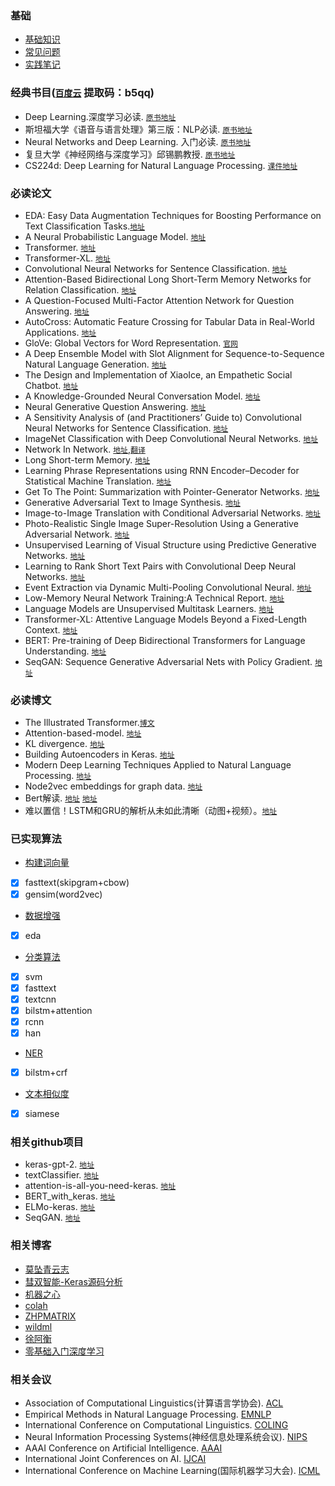 ### 基础

* [基础知识](docs/basic.md)
* [常见问题](docs/fq.md)
* [实践笔记](docs/notes.md)

### 经典书目([`百度云`](https://pan.baidu.com/s/1sE_20nHCfej6f9yRaisz7Q) 提取码：b5qq)

* Deep Learning.深度学习必读. [`原书地址`](https://www.deeplearningbook.org/)
* 斯坦福大学《语音与语言处理》第三版：NLP必读. [`原书地址`](http://web.stanford.edu/~jurafsky/slp3/ed3book.pdf)
* Neural Networks and Deep Learning. 入门必读. [`原书地址`](http://neuralnetworksanddeeplearning.com/)
* 复旦大学《神经网络与深度学习》邱锡鹏教授. [`原书地址`](https://nndl.github.io/)
* CS224d: Deep Learning for Natural Language Processing. [`课件地址`](http://cs224d.stanford.edu/)

### 必读论文

* EDA: Easy Data Augmentation Techniques for Boosting Performance on Text Classification Tasks.[`地址`](https://arxiv.org/pdf/1901.11196.pdf)
* A Neural Probabilistic Language Model. [`地址`](https://www.researchgate.net/publication/221618573_A_Neural_Probabilistic_Language_Model)
* Transformer. [`地址`](https://arxiv.org/pdf/1706.03762.pdf)
* Transformer-XL. [`地址`](https://arxiv.org/pdf/1901.02860.pdf)
* Convolutional Neural Networks for Sentence Classification. [`地址`](https://arxiv.org/pdf/1408.5882.pdf)
* Attention-Based Bidirectional Long Short-Term Memory Networks for Relation Classification. [`地址`](http://www.aclweb.org/anthology/P16-2034)
* A Question-Focused Multi-Factor Attention Network for Question Answering. [`地址`](https://arxiv.org/pdf/1801.08290.pdf)
* AutoCross: Automatic Feature Crossing for Tabular Data in Real-World Applications. [`地址`](https://arxiv.org/pdf/1904.12857.pdf)
* GloVe: Global Vectors for Word Representation. [`官网`](https://nlp.stanford.edu/projects/glove/)
* A Deep Ensemble Model with Slot Alignment for Sequence-to-Sequence Natural Language Generation. [`地址`](https://arxiv.org/pdf/1805.06553.pdf)
* The Design and Implementation of XiaoIce, an Empathetic Social Chatbot. [`地址`](https://arxiv.org/pdf/1812.08989.pdf)
* A Knowledge-Grounded Neural Conversation Model. [`地址`](https://arxiv.org/pdf/1702.01932.pdf)
* Neural Generative Question Answering. [`地址`](https://arxiv.org/pdf/1512.01337v1.pdf)
* A Sensitivity Analysis of (and Practitioners’ Guide to) Convolutional Neural Networks for Sentence Classification. [`地址`](https://arxiv.org/pdf/1510.03820.pdf)
* ImageNet Classification with Deep Convolutional Neural Networks. [`地址`](http://www.cs.toronto.edu/~fritz/absps/imagenet.pdf)
* Network In Network. [`地址`](https://arxiv.org/pdf/1312.4400.pdf),[`翻译`](https://www.jianshu.com/p/8a3f9f06bbe3)
* Long Short-term Memory. [`地址`](http://www.bioinf.jku.at/publications/older/2604.pdf)
* Learning Phrase Representations using RNN Encoder–Decoder for Statistical Machine Translation. [`地址`](https://arxiv.org/pdf/1406.1078v3.pdf)
* Get To The Point: Summarization with Pointer-Generator Networks. [`地址`](https://arxiv.org/pdf/1704.04368.pdf)
* Generative Adversarial Text to Image Synthesis. [`地址`](https://arxiv.org/pdf/1605.05396.pdf)
* Image-to-Image Translation with Conditional Adversarial Networks. [`地址`](https://arxiv.org/pdf/1611.07004.pdf)
* Photo-Realistic Single Image Super-Resolution Using a Generative Adversarial Network. [`地址`](https://arxiv.org/pdf/1609.04802.pdf)
* Unsupervised Learning of Visual Structure using Predictive Generative Networks. [`地址`](https://arxiv.org/pdf/1511.06380.pdf)
* Learning to Rank Short Text Pairs with Convolutional Deep Neural Networks. [`地址`](http://citeseerx.ist.psu.edu/viewdoc/download?doi=10.1.1.723.6492&rep=rep1&type=pdf)
* Event Extraction via Dynamic Multi-Pooling Convolutional Neural. [`地址`](https://pdfs.semanticscholar.org/ca70/480f908ec60438e91a914c1075b9954e7834.pdf)
* Low-Memory Neural Network Training:A Technical Report. [`地址`](http://web.stanford.edu/~nims/low_memory_training.pdf)
* Language Models are Unsupervised Multitask Learners. [`地址`](https://d4mucfpksywv.cloudfront.net/better-language-models/language-models.pdf)
* Transformer-XL: Attentive Language Models Beyond a Fixed-Length Context. [`地址`](https://arxiv.org/pdf/1901.02860.pdf)
* BERT: Pre-training of Deep Bidirectional Transformers for Language Understanding. [`地址`](https://arxiv.org/pdf/1810.04805.pdf)
* SeqGAN: Sequence Generative Adversarial Nets with Policy Gradient. [`地址`](https://arxiv.org/pdf/1609.05473.pdf)

### 必读博文

* The Illustrated Transformer.[`博文`](https://jalammar.github.io/illustrated-transformer/)
* Attention-based-model. [`地址`](http://www.wildml.com/2016/01/attention-and-memory-in-deep-learning-and-nlp/)
* KL divergence. [`地址`](https://www.countbayesie.com/blog/2017/5/9/kullback-leibler-divergence-explained)
* Building Autoencoders in Keras. [`地址`](https://blog.keras.io/building-autoencoders-in-keras.html)
* Modern Deep Learning Techniques Applied to Natural Language Processing. [`地址`](https://nlpoverview.com/)
* Node2vec embeddings for graph data. [`地址`](https://towardsdatascience.com/node2vec-embeddings-for-graph-data-32a866340fef)
* Bert解读. [`地址`](https://www.cnblogs.com/rucwxb/p/10277217.html) [`地址`](https://zhuanlan.zhihu.com/p/49271699)
* 难以置信！LSTM和GRU的解析从未如此清晰（动图+视频）。[`地址`](https://mp.weixin.qq.com/s?__biz=MzI4MDYzNzg4Mw==&mid=2247488287&idx=2&sn=aa7b045337940886d5a7767f95ab0128&chksm=ebb42bcbdcc3a2ddcfb73fb77bead9655d6608b1a951a8b429fb2c38d56ca92289e97e6decd1&mpshare=1&scene=24&srcid=0930GzGGm3m7uZfJyblgWV3k&key=5b1b221b044835abb8ce952ed69e6acdfe5f30700caa3c560c8fe663354916c6753858e4dbbf1b4d1c2eded3876c67c0983d3d51324c321458405b0cacec9103640c28a7a5c068729172703bf23c0348&ascene=14&uin=Mjk3NzQ2NDczMQ%3D%3D&devicetype=Windows+10&version=62060833&lang=zh_CN&pass_ticket=uQSzwn38HjOIK%2BZwFf5AXCp%2Fk0QiE7budc%2Bl5t1yBFtOXA%2BPvSaFwqUWEwEmyZEd)

### 已实现算法

* [构建词向量](nlp/embedding/)

- [x] fasttext(skipgram+cbow)
- [x] gensim(word2vec)

* [数据增强](nlp/augmentation/)

- [x] eda

* [分类算法](nlp/classification/)

- [x] svm
- [x] fasttext
- [x] textcnn
- [x] bilstm+attention
- [x] rcnn
- [x] han

* [NER](nlp/ner/)

- [x] bilstm+crf

* [文本相似度](nlp/similarity/)

- [x] siamese

### 相关github项目

* keras-gpt-2. [`地址`](https://github.com/CyberZHG/keras-gpt-2)
* textClassifier. [`地址`](https://github.com/jiangxinyang227/textClassifier)
* attention-is-all-you-need-keras. [`地址`](https://github.com/Lsdefine/attention-is-all-you-need-keras)
* BERT_with_keras. [`地址`](https://github.com/miroozyx/BERT_with_keras)
* ELMo-keras. [`地址`](https://github.com/iliaschalkidis/ELMo-keras)
* SeqGAN. [`地址`](https://github.com/tyo-yo/SeqGAN)

### 相关博客

* [莫坠青云志](https://tobiaslee.top/)
* [彗双智能-Keras源码分析](http://wangbn.blogspot.com/)
* [机器之心](https://www.jiqizhixin.com/)
* [colah](https://colah.github.io/)
* [ZHPMATRIX](https://zhpmatrix.github.io/)
* [wildml](http://www.wildml.com/)
* [徐阿衡](http://www.shuang0420.com/)
* [零基础入门深度学习](https://www.zybuluo.com/hanbingtao/note/433855)

### 相关会议

* Association of Computational Linguistics(计算语言学协会). [ACL](https://www.aclweb.org/portal/)
* Empirical Methods in Natural Language Processing. [EMNLP]()
* International Conference on Computational Linguistics. [COLING](https://www.sheffield.ac.uk/dcs/research/groups/nlp/iccl/index#tab00)
* Neural Information Processing Systems(神经信息处理系统会议). [NIPS](https://nips.cc/)
* AAAI Conference on Artificial Intelligence. [AAAI](https://www.aaai.org/)
* International Joint Conferences on AI. [IJCAI](https://www.ijcai.org/)
* International Conference on Machine Learning(国际机器学习大会). [ICML](https://icml.cc/)
